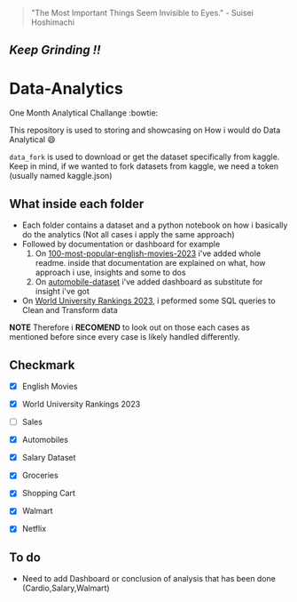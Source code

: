 > "The Most Important Things Seem Invisible to Eyes." - Suisei Hoshimachi

*Keep Grinding !!*
---


# Data-Analytics
One Month Analytical Challange :bowtie:

This repository is used to storing and showcasing on How i would do Data Analytical :smile:

`data_fork` is used to download or get the dataset specifically from kaggle. Keep in mind, if we wanted to fork datasets from kaggle, we need a token (usually named kaggle.json)

## What inside each folder
- Each folder contains a dataset and a python notebook on how i basically do the analytics (Not all cases i apply the same approach)
- Followed by documentation or dashboard for example
  1. On [100-most-popular-english-movies-2023](https://github.com/nuwbie-11/DataAnalytics101/tree/main/10000-most-popular-english-movies-2023) i've added whole readme. inside that documentation are explained on what, how approach i use, insights and some to dos
  2. On [automobile-dataset](https://github.com/nuwbie-11/DataAnalytics101/tree/main/automobile-dataset) i've added dashboard as substitute for insight i've got
- On [World University Rankings 2023](https://github.com/nuwbie-11/DataAnalytics101/tree/main/World%20University%20Rankings%202023), i peformed some SQL queries to Clean and Transform data

**NOTE**
Therefore i **RECOMEND** to look out on those each cases as mentioned before since every case is likely handled differently.

## Checkmark
- [x] English Movies
- [x] World University Rankings 2023
- [ ] Sales
- [x] Automobiles
- [x] Salary Dataset
- [x] Groceries
- [x] Shopping Cart
- [x] Walmart 
- [x] Netflix 


## To do

- Need to add Dashboard or conclusion of analysis that has been done (Cardio,Salary,Walmart)
